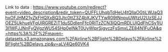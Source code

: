 Link to data : https://www.youtube.com/redirect?event=video_description&redir_token=QUFFLUhqbTdHeU4tQllaOGtiLWJaQ3hxOFJHM21yZkFHQXxBQ3Jtc0ttZ3Z4bXJKVTYwR09tNnpuUWtzU2UzSEJJOEZ5UkhueVFqUlRGREZjT1duSDdIenFfc0RITzZCN3lQQmRDLUlQdFhCSy1IU3l1WFJJNnFyQVgzWU54SHp0elNkT0UyWlprSjgyczFsSmxLZE84N1FuOA&q=https%3A%2F%2Fmaven-datasets.s3.amazonaws.com%2FAirline%2BFlight%2BDelays%2FAirline%2BFlight%2BDelays.zip&v=aLV4Qe60VK4 
